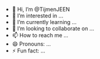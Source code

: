 - 👋 Hi, I’m @TijmenJEEN
- 👀 I’m interested in ...
- 🌱 I’m currently learning ...
- 💞️ I’m looking to collaborate on ...
- 📫 How to reach me ...
- 😄 Pronouns: ...
- ⚡ Fun fact: ...

<!---
TijmenJEEN/TijmenJEEN is a ✨ special ✨ repository because its `README.md` (this file) appears on your GitHub profile.
You can click the Preview link to take a look at your changes.
--->

